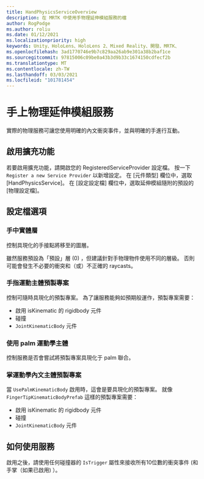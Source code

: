 ```yaml
---
title: HandPhysicsServiceOverview
description: 在 MRTK 中使用手物理延伸模組服務的檔
author: RogPodge
ms.author: roliu
ms.date: 01/12/2021
ms.localizationpriority: high
keywords: Unity、HoloLens、HoloLens 2、Mixed Reality、開發、MRTK、
ms.openlocfilehash: 3ad1770746e9b7c829aa26ab9e301a38b2baf1ce
ms.sourcegitcommit: 97815006c09be0a43b3d9b33c1674150cdfecf2b
ms.translationtype: MT
ms.contentlocale: zh-TW
ms.lasthandoff: 03/03/2021
ms.locfileid: "101781454"
---
```

# <a name="hand-physics-extension-service"></a>手上物理延伸模組服務

實際的物理服務可讓您使用明確的內文衝突事件，並與明確的手進行互動。

## <a name="enabling-the-extension"></a>啟用擴充功能

若要啟用擴充功能，請開啟您的 RegisteredServiceProvider 設定檔。 按一下 `Register a new Service Provider` 以新增設定。 在 [元件類型] 欄位中，選取 [HandPhysicsService]。 在 [設定設定檔] 欄位中，選取延伸模組隨附的預設的 [物理設定檔]。

## <a name="profile-options"></a>設定檔選項

### <a name="hand-physics-layer"></a>手中實體層

控制具現化的手接點將移至的圖層。

雖然服務預設為「預設」層 (0) ，但建議針對手物理物件使用不同的層級。 否則可能會發生不必要的衝突和（或）不正確的 raycasts。

### <a name="finger-tip-kinematic-body-prefab"></a>手指運動主體預製專案

控制可隨時具現化的預製專案。 為了讓服務能夠如預期般運作，預製專案需要：

- 啟用 isKinematic 的 rigidbody 元件
- 碰撞
- `JointKinematicBody` 元件

### <a name="use-palm-kinematic-body"></a>使用 palm 運動學主體

控制服務是否會嘗試將預製專案具現化于 palm 聯合。

### <a name="palm-kinematic-body-prefab"></a>掌運動學內文主體預製專案

當 `UsePalmKinematicBody` 啟用時，這會是要具現化的預製專案。 就像 `FingerTipKinematicBodyPrefab` 這樣的預製專案需要：

- 啟用 isKinematic 的 rigidbody 元件
- 碰撞
- `JointKinematicBody` 元件

## <a name="how-to-use-the-service"></a>如何使用服務

啟用之後，請使用任何碰撞器的 `IsTrigger` 屬性來接收所有10位數的衝突事件 (和手掌（如果已啟用) ）。
